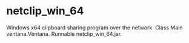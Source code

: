 # netclip_win_64
Windows x64 clipboard sharing program over the network.
Class Main ventana.Ventana.
Runnable netclip_win_64.jar.
